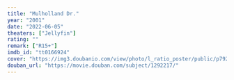 ```yaml
---
title: "Mulholland Dr."
year: "2001"
date: "2022-06-05"
theaters: ["Jellyfin"]
rating: ""
remark: ["R15+"]
imdb_id: "tt0166924"
cover: "https://img3.doubanio.com/view/photo/l_ratio_poster/public/p792248233.jpg"
douban_url: "https://movie.douban.com/subject/1292217/"
---
```

